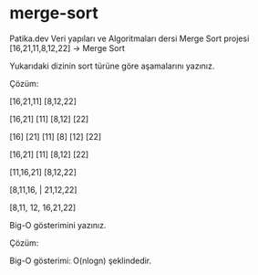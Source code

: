 # merge-sort
Patika.dev Veri yapıları ve Algoritmaları dersi Merge Sort projesi
[16,21,11,8,12,22] -> Merge Sort 

Yukarıdaki dizinin sort türüne göre aşamalarını yazınız. 

Çözüm: 

[16,21,11]   [8,12,22]  

[16,21]    [11]      [8,12]  [22] 

[16] [21]  [11]     [8] [12]   [22] 

[16,21]     [11]     [8,12]      [22] 

[11,16,21]            [8,12,22] 

[8,11,16, | 21,12,22] 

[8,11, 12, 16,21,22] 

Big-O gösterimini yazınız. 

Çözüm: 

Big-O gösterimi: O(nlogn) şeklindedir. 
